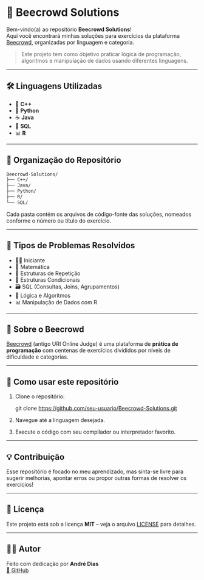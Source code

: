 # 🧠 Beecrowd Solutions

Bem-vindo(a) ao repositório **Beecrowd Solutions**!  
Aqui você encontrará minhas soluções para exercícios da plataforma [Beecrowd](https://www.beecrowd.com/), organizadas por linguagem e categoria.

> Este projeto tem como objetivo praticar lógica de programação, algoritmos e manipulação de dados usando diferentes linguagens.

---

## 🛠️ Linguagens Utilizadas

- 📘 **C++**
- 🐍 **Python**
- ☕ **Java**
- 🐘 **SQL**
- 📊 **R**

---

## 📁 Organização do Repositório

```bash
Beecrowd-Solutions/
├── C++/
├── Java/
├── Python/
├── R/
└── SQL/
```

Cada pasta contém os arquivos de código-fonte das soluções, nomeados conforme o número ou título do exercício.

---

## 🧩 Tipos de Problemas Resolvidos

- 👨‍💻 Iniciante
- 🧮 Matemática
- 🔄 Estruturas de Repetição
- 🔢 Estruturas Condicionais
- 🗃️ SQL (Consultas, Joins, Agrupamentos)
- 🧠 Lógica e Algoritmos
- 📊 Manipulação de Dados com R

---

## 📌 Sobre o Beecrowd

[Beecrowd](https://www.beecrowd.com.br/) (antigo URI Online Judge) é uma plataforma de **prática de programação** com centenas de exercícios divididos por níveis de dificuldade e categorias.

---

## 🚀 Como usar este repositório

1. Clone o repositório:
   
   git clone https://github.com/seu-usuario/Beecrowd-Solutions.git
   
2. Navegue até a linguagem desejada.
3. Execute o código com seu compilador ou interpretador favorito.

---

## 💡 Contribuição

Esse repositório é focado no meu aprendizado, mas sinta-se livre para sugerir melhorias, apontar erros ou propor outras formas de resolver os exercícios!

---

## 📄 Licença

Este projeto está sob a licença **MIT** – veja o arquivo [LICENSE](LICENSE) para detalhes.

---

## 🙋‍♂️ Autor

Feito com dedicação por **André Dias**  
[🔗 GitHub](https://github.com/devandias)
